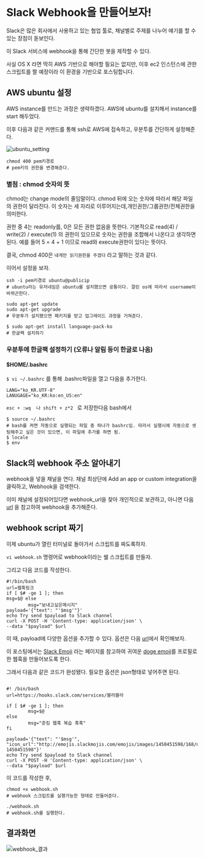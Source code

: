 # Slack Webhook을 만들어보자!

Slack은 많은 회사에서 사용하고 있는 협업 툴로,
채널별로 주제를 나누어 얘기를 할 수 있는 장점이 돋보인다.

이 Slack 서비스에 webhook을 통해 간단한 봇을 제작할 수 있다.

사실 OS X 라면 딱히 AWS 기반으로 해야할 필요는 없지만, 이후 ec2 인스턴스에 관한 스크립트를 짤 예정이라
이 환경을 기반으로 포스팅합니다.


## AWS ubuntu 설정

AWS instance를 만드는 과정은 생략하겠다.
AWS에 ubuntu를 설치해서 instance를 start 해두었다.

이후 다음과 같은 커맨드를 통해
ssh로 AWS에 접속하고, 우분투를 간단하게 설정해준다.

![ubuntu_setting](.screenshots/img_ubuntu_setting.png)

```
chmod 400 pem키경로
# pem키의 권한을 변경해준다.
```


### 별첨 : chmod 숫자의 뜻

chmod는 change mode의 줄임말이다.
chmod 뒤에 오는 숫자에 따라서 해당 파일의 권한이 달라진다.
이 숫자는 세 자리로 이루어지는데,개인권한/그룹권한/전체권한을 의미한다.

권한 중
4는 readonly를,
0은 모든 권한 없음을 뜻한다.
기본적으로 read(4) / write(2) / execute(1) 의 권한이 있으므로
숫자는 권한을 조합해서 나온다고 생각하면 된다.
예를 들어 5 = 4 + 1 이므로 read와 execute권한이 있다는 뜻이다.

결국, chmod 400은 `내게만 읽기권한을 주겠다` 라고 말하는 것과 같다.


이어서 설정을 보자.

```
ssh -i pem키경로 ubuntu@publicip
# ubuntu라는 유저네임은 ubuntu를 설치했으면 공통이다. 깔린 os에 따라서 username이 바뀌곤한다.

sudo apt-get update
sudo apt-get upgrade
# 우분투가 설치됐으면 패키지를 받고 업그레이드 과정을 거쳐준다.

$ sudo apt-get install language-pack-ko
# 한글팩 설치하기
```


### 우분투에 한글팩 설정하기 (오류나 알림 등이 한글로 나옴)
#### $HOME/.bashrc
`$ vi ~/.bashrc` 를 통해 .bashrc파일을 열고 다음을 추가한다.

```
LANG="ko_KR.UTF-8"
LANUGAGE="ko_KR:ko:en_US:en"
```

`esc + :wq  나 shift + z*2 ` 로 저장한다음 bash에서
```
$ source ~/.bashrc
# bash를 켜면 자동으로 실행되는 파일 중 하나가 bashrc임. 따라서 실행시에 자동으로 셋팅해주고 싶은 것이 있으면, 이 파일에 추가를 하면 됨.
$ locale
$ env
```


## Slack의 webhook 주소 알아내기

webhook을 넣을 채널을 연다.
채널 최상단에 Add an app or custom integration을 클릭하고,
Webhook을 검색한다.

이미 채널에 설정되어있다면 webhook_url을 찾아 개인적으로 보관하고,
아니면 다음 [url](http://seotory.tistory.com/24) 을 참고하여 webhook을 추가해준다.

## webhook script 짜기

이제 ubuntu가 열린 터미널로 돌아가서 스크립트를 짜도록하자.

`vi webhook.sh` 명령어로 webhook이라는 쉘 스크립트를 만들자.

그리고 다음 코드를 작성한다.

```
#!/bin/bash
url=웹훅링크
if [ $# -ge 1 ]; then
msg=$@ else
        msg="보내고싶은메시지"
payload='{"text": "'$msg'"}'
echo Try send $payload to Slack channel
curl -X POST -H 'Content-type: application/json' \
--data "$payload" $url
```

이 때, payload에 다양한 옵션을 추가할 수 있다.
옵션은 다음  [url](http://seotory.tistory.com/24)에서 확인해보자.

이 포스팅에서는 [Slack Emoji](https://slackmojis.com/) 라는 페이지를 참고하여
귀여운 [doge emoji](http://emojis.slackmojis.com/emojis/images/1450451598/168/doge2.png?1450451598)를 프로필로 한 웹훅을 만들어보도록 한다.


그래서 다음과 같은 코드가 완성됐다.
필요한 옵션은 json형태로 넣어주면 된다.
```

#! /bin/bash
url=https://hooks.slack.com/services/블라블라

if [ $# -ge 1 ]; then
        msg=$@
else
        msg="준킴 웹훅 복습 훅훅"
fi

payload='{"text": "'$msg'", "icon_url":"http://emojis.slackmojis.com/emojis/images/1450451598/168/doge2.png?1450451598"}'
echo Try send $payload to Slack channel
curl -X POST -H 'Content-type: application/json' \
--data "$payload" $url
```

이 코드를 작성한 후,
```
chmod +x webhook.sh
# webhook 스크립트를 실행가능한 형태로 만들어준다.

./webhook.sh
# webhook.sh를 실행한다.
```


## 결과화면

![webhook_결과](./screentshots/img_webhook_result.png)
